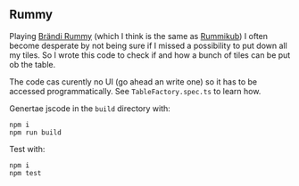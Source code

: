 ## Rummy

Playing [Brändi Rummy](https://www.braendi-shop.ch/de/A~SB.A05-03) (which I think is the same as 
[Rummikub](https://www.rummikub.com/)) I often become desperate by not being sure if I missed a possibility to put 
down all my tiles. So I wrote this code to check if and how a bunch of tiles can be put ob the table.

The code cas curently no UI (go ahead an write one) so it has to be accessed programmatically. See 
`TableFactory.spec.ts` to learn how.


Genertae jscode in the `build` directory with:

    npm i
    npm run build

Test with:

    npm i
    npm test